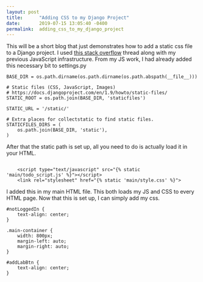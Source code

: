 ```yaml
---
layout: post
title:      "Adding CSS to my Django Project"
date:       2019-07-15 13:05:40 -0400
permalink:  adding_css_to_my_django_project
---
```



This will be a short blog that just demonstrates how to add a static css file to a Django project. I used [this stack overflow](https://stackoverflow.com/questions/15491727/include-css-and-javascript-in-my-django-template/15491810) thread along with my previous JavaScript infrastructure. From my JS work, I had already added this necessary bit to settings.py
```
BASE_DIR = os.path.dirname(os.path.dirname(os.path.abspath(__file__)))

# Static files (CSS, JavaScript, Images)
# https://docs.djangoproject.com/en/1.9/howto/static-files/
STATIC_ROOT = os.path.join(BASE_DIR, 'staticfiles')

STATIC_URL = '/static/'

# Extra places for collectstatic to find static files.
STATICFILES_DIRS = (
    os.path.join(BASE_DIR, 'static'),
)
```
After that the static path is set up, all you need to do is actually load it in your HTML. 
```

    <script type="text/javascript" src="{% static 'main/todo_script.js' %}"></script>
    <link rel="stylesheet" href="{% static 'main/style.css' %}">
```
I added this in my main HTML file. This both loads my JS and CSS to every HTML page. Now that this is set up, I can simply add my css.
```
#notLoggedIn {
    text-align: center;
}

.main-container {
    width: 800px;
    margin-left: auto;
    margin-right: auto;
}

#addLabBtn {
    text-align: center;
}
```
